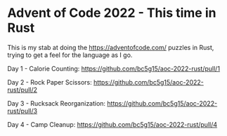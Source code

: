 # Advent of Code 2022 - This time in Rust

This is my stab at doing the https://adventofcode.com/ puzzles in Rust, trying to get a feel for the language as I go. 

Day 1 - Calorie Counting: https://github.com/bc5g15/aoc-2022-rust/pull/1

Day 2 - Rock Paper Scissors: https://github.com/bc5g15/aoc-2022-rust/pull/2

Day 3 - Rucksack Reorganization: https://github.com/bc5g15/aoc-2022-rust/pull/3

Day 4 - Camp Cleanup: https://github.com/bc5g15/aoc-2022-rust/pull/4
